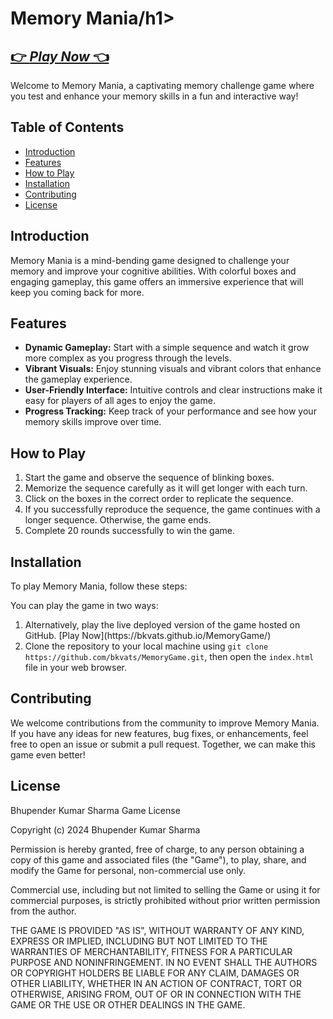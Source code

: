 <h1>Memory Mania/h1>
<h2><a href="https://bkvats.github.io/MemoryGame/" target="_blank">👉 <i>Play Now</i> 👈</a></h2>
<p>Welcome to Memory Mania, a captivating memory challenge game where you test and enhance your memory skills in a fun and interactive way!</p>

<h2>Table of Contents</h2>

<ul>
  <li><a href="#introduction">Introduction</a></li>
  <li><a href="#features">Features</a></li>
  <li><a href="#how-to-play">How to Play</a></li>
  <li><a href="#installation">Installation</a></li>
  <li><a href="#contributing">Contributing</a></li>
  <li><a href="#license">License</a></li>
</ul>

<h2 id="introduction">Introduction</h2>

<p>Memory Mania is a mind-bending game designed to challenge your memory and improve your cognitive abilities. With colorful boxes and engaging gameplay, this game offers an immersive experience that will keep you coming back for more.</p>

<h2 id="features">Features</h2>

<ul>
  <li><strong>Dynamic Gameplay:</strong> Start with a simple sequence and watch it grow more complex as you progress through the levels.</li>
  <li><strong>Vibrant Visuals:</strong> Enjoy stunning visuals and vibrant colors that enhance the gameplay experience.</li>
  <li><strong>User-Friendly Interface:</strong> Intuitive controls and clear instructions make it easy for players of all ages to enjoy the game.</li>
  <li><strong>Progress Tracking:</strong> Keep track of your performance and see how your memory skills improve over time.</li>
</ul>

<h2 id="how-to-play">How to Play</h2>

<ol>
  <li>Start the game and observe the sequence of blinking boxes.</li>
  <li>Memorize the sequence carefully as it will get longer with each turn.</li>
  <li>Click on the boxes in the correct order to replicate the sequence.</li>
  <li>If you successfully reproduce the sequence, the game continues with a longer sequence. Otherwise, the game ends.</li>
  <li>Complete 20 rounds successfully to win the game.</li>
</ol>

<h2 id="installation">Installation</h2>

<p>To play Memory Mania, follow these steps:</p>

<p>You can play the game in two ways:</p>

<ol>
  <li>Alternatively, play the live deployed version of the game hosted on GitHub. [Play Now](https://bkvats.github.io/MemoryGame/)</li>
  <li>Clone the repository to your local machine using <code>git clone https://github.com/bkvats/MemoryGame.git</code>, then open the <code>index.html</code> file in your web browser.</li>
</ol>

<h2 id="contributing">Contributing</h2>

<p>We welcome contributions from the community to improve Memory Mania. If you have any ideas for new features, bug fixes, or enhancements, feel free to open an issue or submit a pull request. Together, we can make this game even better!</p>

<h2 id="license">License</h2>
Bhupender Kumar Sharma Game License

Copyright (c) 2024 Bhupender Kumar Sharma

Permission is hereby granted, free of charge, to any person obtaining a copy
of this game and associated files (the "Game"), to play, share, and modify
the Game for personal, non-commercial use only.

Commercial use, including but not limited to selling the Game or using it for
commercial purposes, is strictly prohibited without prior written permission
from the author.

THE GAME IS PROVIDED "AS IS", WITHOUT WARRANTY OF ANY KIND, EXPRESS OR IMPLIED,
INCLUDING BUT NOT LIMITED TO THE WARRANTIES OF MERCHANTABILITY, FITNESS FOR A
PARTICULAR PURPOSE AND NONINFRINGEMENT. IN NO EVENT SHALL THE AUTHORS OR
COPYRIGHT HOLDERS BE LIABLE FOR ANY CLAIM, DAMAGES OR OTHER LIABILITY, WHETHER
IN AN ACTION OF CONTRACT, TORT OR OTHERWISE, ARISING FROM, OUT OF OR IN
CONNECTION WITH THE GAME OR THE USE OR OTHER DEALINGS IN THE GAME.


